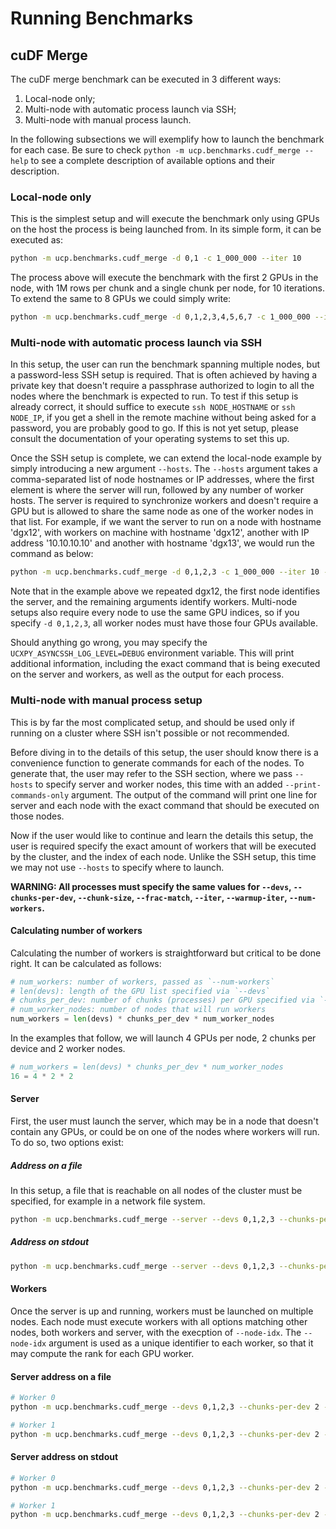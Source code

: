 # Running Benchmarks

## cuDF Merge

The cuDF merge benchmark can be executed in 3 different ways:

1. Local-node only;
1. Multi-node with automatic process launch via SSH;
1. Multi-node with manual process launch.

In the following subsections we will exemplify how to launch the benchmark for each case. Be sure to check `python -m ucp.benchmarks.cudf_merge --help` to see a complete description of available options and their description.


### Local-node only

This is the simplest setup and will execute the benchmark only using GPUs on the host the process is being launched from. In its simple form, it can be executed as:

```bash
python -m ucp.benchmarks.cudf_merge -d 0,1 -c 1_000_000 --iter 10
```

The process above will execute the benchmark with the first 2 GPUs in the node, with 1M rows per chunk and a single chunk per node, for 10 iterations. To extend the same to 8 GPUs we could simply write:

```bash
python -m ucp.benchmarks.cudf_merge -d 0,1,2,3,4,5,6,7 -c 1_000_000 --iter 10
```


### Multi-node with automatic process launch via SSH

In this setup, the user can run the benchmark spanning multiple nodes, but a password-less SSH setup is required. That is often achieved by having a private key that doesn't require a passphrase authorized to login to all the nodes where the benchmark is expected to run. To test if this setup is already correct, it should suffice to execute `ssh NODE_HOSTNAME` or `ssh NODE_IP`, if you get a shell in the remote machine without being asked for a password, you are probably good to go. If this is not yet setup, please consult the documentation of your operating systems to set this up.

Once the SSH setup is complete, we can extend the local-node example by simply introducing a new argument `--hosts`. The `--hosts` argument takes a comma-separated list of node hostnames or IP addresses, where the first element is where the server will run, followed by any number of worker hosts. The server is required to synchronize workers and doesn't require a GPU but is allowed to share the same node as one of the worker nodes in that list. For example, if we want the server to run on a node with hostname 'dgx12', with workers on machine with hostname 'dgx12', another with IP address '10.10.10.10' and another with hostname 'dgx13', we would run the command as below:

```bash
python -m ucp.benchmarks.cudf_merge -d 0,1,2,3 -c 1_000_000 --iter 10 --hosts dgx12,dgx12,10.10.10.10,dgx15
```

Note that in the example above we repeated dgx12, the first node identifies the server, and the remaining arguments identify workers. Multi-node setups also require every node to use the same GPU indices, so if you specify `-d 0,1,2,3`, all worker nodes must have those four GPUs available.

Should anything go wrong, you may specify the `UCXPY_ASYNCSSH_LOG_LEVEL=DEBUG` environment variable. This will print additional information, including the exact command that is being executed on the server and workers, as well as the output for each process.


### Multi-node with manual process setup

This is by far the most complicated setup, and should be used only if running on a cluster where SSH isn't possible or not recommended.

Before diving in to the details of this setup, the user should know there is a convenience function to generate commands for each of the nodes. To generate that, the user may refer to the SSH section, where we pass `--hosts` to specify server and worker nodes, this time with an added `--print-commands-only` argument. The output of the command will print one line for server and each node with the exact command that should be executed on those nodes.

Now if the user would like to continue and learn the details this setup, the user is required specify the exact amount of workers that will be executed by the cluster, and the index of each node. Unlike the SSH setup, this time we may not use `--hosts` to specify where to launch.

**WARNING: All processes must specify the same values for `--devs`, `--chunks-per-dev`, `--chunk-size`, `--frac-match`, `--iter`, `--warmup-iter`, `--num-workers`.**


#### Calculating number of workers

Calculating the number of workers is straightforward but critical to be done right. It can be calculated as follows:

```python
# num_workers: number of workers, passed as `--num-workers`
# len(devs): length of the GPU list specified via `--devs`
# chunks_per_dev: number of chunks (processes) per GPU specified via `--chunks-per-dev`
# num_worker_nodes: number of nodes that will run workers
num_workers = len(devs) * chunks_per_dev * num_worker_nodes
```

In the examples that follow, we will launch 4 GPUs per node, 2 chunks per device and 2 worker nodes.

```python
# num_workers = len(devs) * chunks_per_dev * num_worker_nodes
16 = 4 * 2 * 2
```

#### Server

First, the user must launch the server, which may be in a node that doesn't contain any GPUs, or could be on one of the nodes where workers will run. To do so, two options exist:

##### Address on a file

In this setup, a file that is reachable on all nodes of the cluster must be specified, for example in a network file system. 

```bash
python -m ucp.benchmarks.cudf_merge --server --devs 0,1,2,3 --chunks-per-dev 2 --chunk-size 1000000 --frac-match 0.5 --iter 10 --warmup-iter 5 --num-workers 16 --server-file /path/to/network/fs/server.json
```

##### Address on stdout

```bash
python -m ucp.benchmarks.cudf_merge --server --devs 0,1,2,3 --chunks-per-dev 2 --chunk-size 1000000 --frac-match 0.5 --iter 10 --warmup-iter 5 --num-workers 16
```


#### Workers

Once the server is up and running, workers must be launched on multiple nodes. Each node must execute workers with all options matching other nodes, both workers and server, with the execption of `--node-idx`. The `--node-idx` argument is used as a unique identifier to each worker, so that it may compute the rank for each GPU worker.


#### Server address on a file

```bash
# Worker 0
python -m ucp.benchmarks.cudf_merge --devs 0,1,2,3 --chunks-per-dev 2 --chunk-size 1000000 --frac-match 0.5 --iter 10 --warmup-iter 5 --num-workers 16 --node-idx 0 --rmm-init-pool-size 4000000000 --server-file '/path/to/network/fs/server.json'

# Worker 1
python -m ucp.benchmarks.cudf_merge --devs 0,1,2,3 --chunks-per-dev 2 --chunk-size 1000000 --frac-match 0.5 --iter 10 --warmup-iter 5 --num-workers 16 --node-idx 1 --rmm-init-pool-size 4000000000 --server-file '/path/to/network/fs/server.json'
```


#### Server address on stdout

```bash
# Worker 0
python -m ucp.benchmarks.cudf_merge --devs 0,1,2,3 --chunks-per-dev 2 --chunk-size 1000000 --frac-match 0.5 --iter 10 --warmup-iter 5 --num-workers 16 --node-idx 0 --rmm-init-pool-size 4000000000 --server-address 'REPLACE WITH SERVER ADDRESS'

# Worker 1
python -m ucp.benchmarks.cudf_merge --devs 0,1,2,3 --chunks-per-dev 2 --chunk-size 1000000 --frac-match 0.5 --iter 10 --warmup-iter 5 --num-workers 16 --node-idx 1 --rmm-init-pool-size 4000000000 --server-address 'REPLACE WITH SERVER ADDRESS'
```
